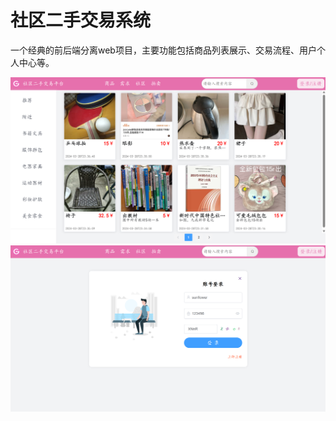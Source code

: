 # 社区二手交易系统
一个经典的前后端分离web项目，主要功能包括商品列表展示、交易流程、用户个人中心等。

![image](showimage/社区二手交易平台.jpg)
![image](showimage/社区二手交易平台登录.png)
